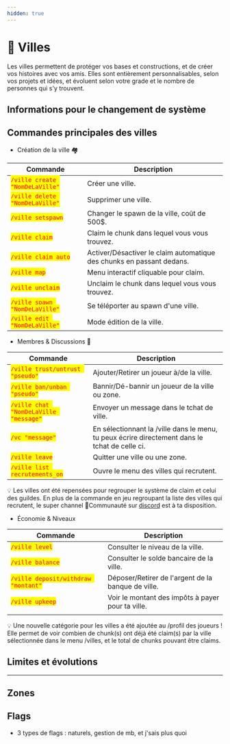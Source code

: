 ```yaml
---
hidden: true
---
```


# 🏢 Villes

Les villes permettent de protéger vos bases et constructions, et de créer vos histoires avec vos amis. Elles sont entièrement personnalisables, selon vos projets et idées, et évoluent selon votre grade et le nombre de personnes qui s'y trouvent.

## Informations pour le changement de système



## Commandes principales des villes



* Création de la ville 🏘️&#x20;

| Commande                                                       | Description                                                           |
| -------------------------------------------------------------- | --------------------------------------------------------------------- |
| <mark style="color:red;">`/ville create "NomDeLaVille"`</mark> | Créer une ville.                                                      |
| <mark style="color:red;">`/ville delete "NomDeLaVille"`</mark> | Supprimer une ville.                                                  |
| <mark style="color:red;">`/ville setspawn`</mark>              | Changer le spawn de la ville, coût de 500$.                           |
| <mark style="color:red;">`/ville claim`</mark>                 | Claim le chunk dans lequel vous vous trouvez.                         |
| <mark style="color:red;">`/ville claim auto`</mark>            | Activer/Désactiver le claim automatique des chunks en passant dedans. |
| <mark style="color:red;">`/ville map`</mark>                   | Menu interactif cliquable pour claim.                                 |
| <mark style="color:red;">`/ville unclaim`</mark>               | Unclaim le chunk dans lequel vous vous trouvez.                       |
| <mark style="color:red;">`/ville spawn "NomDeLaVille"`</mark>  | Se téléporter au spawn d'une ville.                                   |
| <mark style="color:red;">`/ville edit "NomDeLaVille"`</mark>   | Mode édition de la ville.                                             |



* Membres & Discussions 💭

| Commande                                                               | Description                                                                                    |
| ---------------------------------------------------------------------- | ---------------------------------------------------------------------------------------------- |
| <mark style="color:red;">`/ville trust/untrust "pseudo"`</mark>        | Ajouter/Retirer un joueur à/de la ville.                                                       |
| <mark style="color:red;">`/ville ban/unban "pseudo"`</mark>            | Bannir/Dé-bannir un joueur de la ville ou zone.                                                |
| <mark style="color:red;">`/ville chat "NomDeLaVille "message"`</mark>  | Envoyer un message dans le tchat de ville.                                                     |
| <mark style="color:red;">`/vc "message"`</mark>                        | En sélectionnant la /ville dans le menu, tu peux écrire directement dans le tchat de celle ci. |
| <mark style="color:red;">`/ville leave`</mark>                         | Quitter une ville ou une zone.                                                                 |
| <mark style="color:red;">`/ville list recrutements_on`</mark>          | Ouvre le menu des villes qui recrutent.                                                        |

:bulb: Les villes ont été repensées pour regrouper le système de claim et celui des guildes. En plus de la commande en jeu regroupant la liste des villes qui recrutent, le super channel :herb:Communauté sur [discord](http://discord.gg/astralya) est à ta disposition.&#x20;

* Économie & Niveaux&#x20;

| Commande                                                            | Description                                        |
| ------------------------------------------------------------------- | -------------------------------------------------- |
| <mark style="color:red;">`/ville level`</mark>                      | Consulter le niveau de la ville.                   |
| <mark style="color:red;">`/ville balance`</mark>                    | Consulter le solde bancaire de la ville.           |
| <mark style="color:red;">`/ville deposit/withdraw "montant"`</mark> | Déposer/Retirer de l'argent de la banque de ville. |
| <mark style="color:red;">`/ville upkeep`</mark>                     | Voir le montant des impôts à payer pour ta ville.  |
|                                                                     |                                                    |

:bulb: Une nouvelle catégorie pour les villes a été ajoutée au /profil des joueurs ! Elle permet de voir combien de chunk(s) ont déjà été claim(s) par la ville sélectionnée dans le menu /villes, et le total de chunks pouvant être claims.

## Limites et évolutions



***

## Zones

## Flags

* 3 types de flags : naturels, gestion de mb, et j'sais plus quoi

